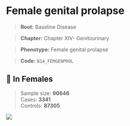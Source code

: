 # Female genital prolapse

> **Root:** Baseline Disease  

> **Chapter:** Chapter XIV- Genitourinary  

> **Phenotype:** Female genital prolapse  

> **Code:** `N14_FEMGENPROL`

## 👩 In Females  
> Sample size: **90646**  
> Cases: **3341**  
> Controls: **87305**
<img src="/Disease/Figures/ALL/Baseline/N14_FEMGENPROL.png"/>
<CsvTable src="/Disease_Data/ALL/Baseline/LG_N14_FEMGENPROL.csv" label="🔍 View full results" />

